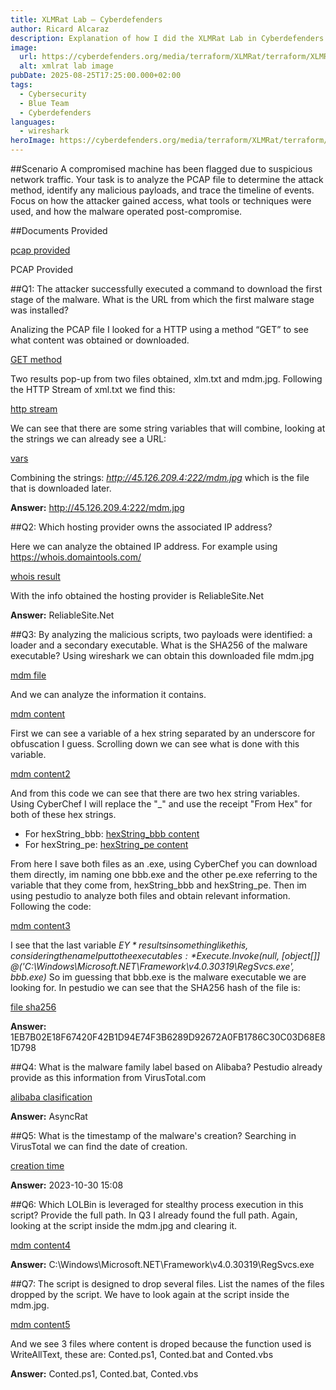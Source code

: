 ```yaml
---
title: XLMRat Lab – Cyberdefenders
author: Ricard Alcaraz
description: Explanation of how I did the XLMRat Lab in Cyberdefenders
image:
  url: https://cyberdefenders.org/media/terraform/XLMRat/terraform/XLMRat/xlmrat.webp
  alt: xmlrat lab image
pubDate: 2025-08-25T17:25:00.000+02:00
tags:
  - Cybersecurity
  - Blue Team
  - Cyberdefenders
languages:
  - wireshark
heroImage: https://cyberdefenders.org/media/terraform/XLMRat/terraform/XLMRat/xlmrat.webp
---
```


##Scenario
A compromised machine has been flagged due to suspicious network traffic. Your task is to analyze the PCAP file to determine the attack method, identify any malicious payloads, and trace the timeline of events. Focus on how the attacker gained access, what tools or techniques were used, and how the malware operated post-compromise.

##Documents Provided

[pcap provided](/images/xmlrat-lab/file-provided.webp)

PCAP Provided

##Q1: The attacker successfully executed a command to download the first stage of the malware. What is the URL from which the first malware stage was installed?

Analizing the PCAP file I looked for a HTTP using a method “GET” to see what content was obtained or downloaded.

[GET method](/images/xmlrat-lab/get.webp)

Two results pop-up from two files obtained, xlm.txt and mdm.jpg.
Following the HTTP Stream of xml.txt we find this:

[http stream](/images/xmlrat-lab/http-stream.webp)

We can see that there are some string variables that will combine, looking at the strings we can already see a URL:

[vars](/images/xmlrat-lab/string-var.webp)

Combining the strings: *http://45.126.209.4:222/mdm.jpg* which is the file that is downloaded later.

**Answer:** http://45.126.209.4:222/mdm.jpg

##Q2: Which hosting provider owns the associated IP address?

Here we can analyze the obtained IP address. For example using https://whois.domaintools.com/

[whois result](/images/xmlrat-lab/whois.webp)

With the info obtained the hosting provider is ReliableSite.Net

**Answer:** ReliableSite.Net

##Q3: By analyzing the malicious scripts, two payloads were identified: a loader and a secondary executable. What is the SHA256 of the malware executable?
Using wireshark we can obtain this downloaded file mdm.jpg

[mdm file](/images/xmlrat-lab/mdm.webp)

And we can analyze the information it contains.

[mdm content](/images/xmlrat-lab/mdm-content.webp)

First we can see a variable of a hex string separated by an underscore for obfuscation I guess. Scrolling down we can see what is done with this variable.

[mdm content2](/images/xmlrat-lab/mdm-content2.webp)

And from this code we can see that there  are two hex string variables. Using CyberChef I will replace the "_" and use the receipt "From Hex" for both of these hex strings.

- For hexString_bbb: 
[hexString_bbb content](/images/xmlrat-lab/hexString_bbb.webp)
- For hexString_pe:
[hexString_pe content](/images/xmlrat-lab/hexString_pe.webp)

From here I save both files as an .exe, using CyberChef you can download them directly, im naming one bbb.exe and the other pe.exe referring to the variable that they come from, hexString_bbb and hexString_pe.
Then im using pestudio to analyze both files and obtain relevant information.
Following the code:

[mdm content3](/images/xmlrat-lab/mdm-content3.webp)

I see that the last variable *$EY* results in something like this, considering the name I put to the executables: *Execute.Invoke($null, [object[]] @('C:\Windows\Microsoft\.NET\Framework\v4.0.30319\RegSvcs.exe', bbb.exe)*
So im guessing that bbb.exe is the malware executable we are looking for. In pestudio we can see that the SHA256 hash of the file is:

[file sha256](/images/xmlrat-lab/sha256.webp)

**Answer:** 1EB7B02E18F67420F42B1D94E74F3B6289D92672A0FB1786C30C03D68E81D798

##Q4: What is the malware family label based on Alibaba?
Pestudio already provide as this information from VirusTotal.com 

[alibaba clasification](/images/xmlrat-lab/alibaba.webp)

**Answer:** AsyncRat

##Q5: What is the timestamp of the malware's creation?
Searching in VirusTotal we can find the date of creation.

[creation time](/images/xmlrat-lab/creation-time.webp)

**Answer:** 2023-10-30 15:08

##Q6: Which LOLBin is leveraged for stealthy process execution in this script? Provide the full path.
In Q3 I already found the full path. Again, looking at the script inside the mdm.jpg and clearing it.

[mdm content4](/images/xmlrat-lab/mdm-content4.webp)

**Answer:** C:\Windows\Microsoft\.NET\Framework\v4.0.30319\RegSvcs.exe

##Q7: The script is designed to drop several files. List the names of the files dropped by the script.
We have to look again at the script inside the mdm.jpg.

[mdm content5](/images/xmlrat-lab/mdm-content5.webp)

And we see 3 files where content is droped because the function used is WriteAllText, these are: Conted.ps1, Conted.bat and Conted.vbs

**Answer:** Conted.ps1, Conted.bat, Conted.vbs

